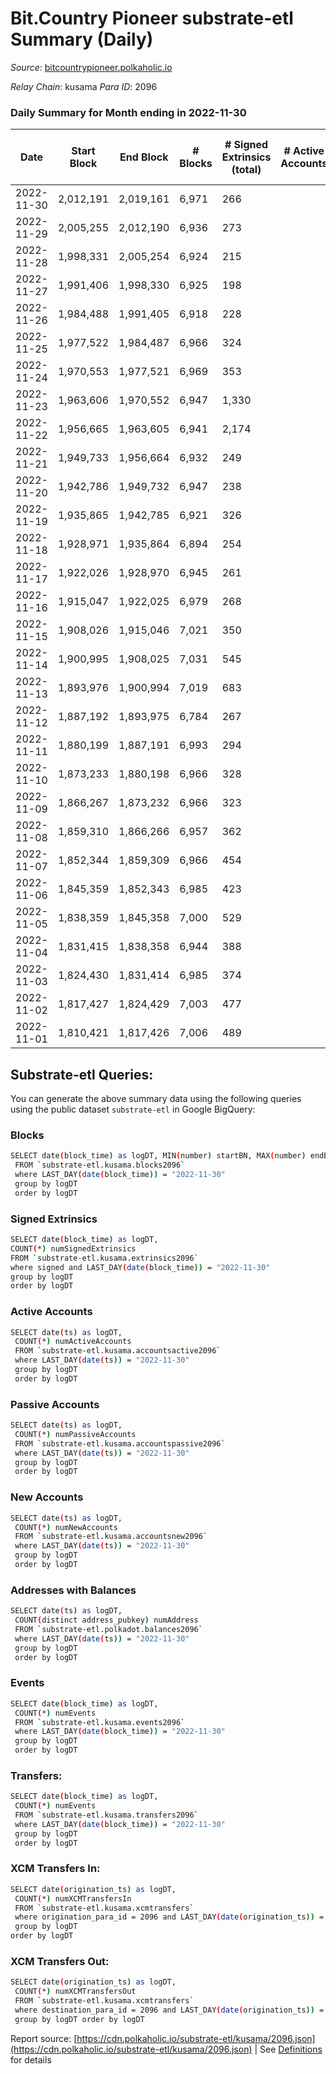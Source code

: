 # Bit.Country Pioneer substrate-etl Summary (Daily)

_Source_: [bitcountrypioneer.polkaholic.io](https://bitcountrypioneer.polkaholic.io)

*Relay Chain*: kusama
*Para ID*: 2096



### Daily Summary for Month ending in 2022-11-30


| Date | Start Block | End Block | # Blocks | # Signed Extrinsics (total) | # Active Accounts | # Passive | # New | # Addresses with Balances | # Events | # Transfers | # XCM Transfers In | # XCM Transfers Out | Issues | 
| ---- | ----------- | --------- | -------- | --------------------------- | ----------------- | --------- | ----- | ------------------------- | -------- | ----------- | ------------------ | ------------------- | ------ |
| 2022-11-30 | 2,012,191 | 2,019,161 | 6,971 | 266 |  |  |  | 23,665 | 21,740 | 5,362 ($42,473.69) |   |   |  |
| 2022-11-29 | 2,005,255 | 2,012,190 | 6,936 | 273 |  |  |  | 23,628 | 21,705 | 5,540 ($20,764.31) |   |   |  |
| 2022-11-28 | 1,998,331 | 2,005,254 | 6,924 | 215 |  |  |  | 23,611 | 20,654 | 4,937 ($42,571.53) | 1 ($0.15) | 1 ($0.02) |  |
| 2022-11-27 | 1,991,406 | 1,998,330 | 6,925 | 198 |  |  |  | 23,604 | 20,302 | 4,742 ($7,791.47) |   |   |  |
| 2022-11-26 | 1,984,488 | 1,991,405 | 6,918 | 228 |  |  |  |  | 20,619 | 4,852 ($23,071.21) |   |   |  |
| 2022-11-25 | 1,977,522 | 1,984,487 | 6,966 | 324 |  |  |  | 23,587 | 22,028 | 5,439 ($23,232.38) | 3 ($0.95) | 2 ($0.32) |  |
| 2022-11-24 | 1,970,553 | 1,977,521 | 6,969 | 353 |  |  |  |  | 23,296 | 6,442 ($14,345.70) |   | 2 ($0.19) |  |
| 2022-11-23 | 1,963,606 | 1,970,552 | 6,947 | 1,330 |  |  |  |  | 31,590 | 7,510 ($373,772.49) |   |   |  |
| 2022-11-22 | 1,956,665 | 1,963,605 | 6,941 | 2,174 |  |  |  |  | 38,069 | 7,580 ($94,055.82) | 1 ($0.12) |   |  |
| 2022-11-21 | 1,949,733 | 1,956,664 | 6,932 | 249 |  |  |  |  | 21,617 | 5,466 ($19,668.44) |   |   |  |
| 2022-11-20 | 1,942,786 | 1,949,732 | 6,947 | 238 |  |  |  |  | 21,192 | 5,231 ($8,177.50) |   |   |  |
| 2022-11-19 | 1,935,865 | 1,942,785 | 6,921 | 326 |  |  |  |  | 21,570 | 5,125 ($28,713.60) | 1 ($0.28) | 1 ($0.05) |  |
| 2022-11-18 | 1,928,971 | 1,935,864 | 6,894 | 254 |  |  |  |  | 21,124 | 4,928 ($6,831.61) |   | 1 ($0.05) |  |
| 2022-11-17 | 1,922,026 | 1,928,970 | 6,945 | 261 |  |  |  |  | 21,539 | 5,253 ($10,687.92) | 2 ($0.26) | 1 ($0.05) |  |
| 2022-11-16 | 1,915,047 | 1,922,025 | 6,979 | 268 |  |  |  |  | 22,277 | 5,799 ($12,032.82) | 1 ($0.25) |   |  |
| 2022-11-15 | 1,908,026 | 1,915,046 | 7,021 | 350 |  |  |  |  | 22,964 | 6,002 ($13,932.02) |   |   |  |
| 2022-11-14 | 1,900,995 | 1,908,025 | 7,031 | 545 |  |  |  |  | 25,272 | 6,683 ($156,208.42) | 1 ($0.14) |   |  |
| 2022-11-13 | 1,893,976 | 1,900,994 | 7,019 | 683 |  |  |  |  | 25,944 | 6,790 ($1,791,714.00) |   |   |  |
| 2022-11-12 | 1,887,192 | 1,893,975 | 6,784 | 267 |  |  |  |  | 21,504 | 5,682 ($222,532.95) |   |   |  |
| 2022-11-11 | 1,880,199 | 1,887,191 | 6,993 | 294 |  |  |  |  | 21,800 | 5,345 ($432,297.54) |   |   |  |
| 2022-11-10 | 1,873,233 | 1,880,198 | 6,966 | 328 |  |  |  |  | 22,424 | 5,723 ($10,276.32) | 1 ($0.15) | 1 ($0.15) |  |
| 2022-11-09 | 1,866,267 | 1,873,232 | 6,966 | 323 |  |  |  |  | 22,410 | 5,766 ($49,930.88) |   |   |  |
| 2022-11-08 | 1,859,310 | 1,866,266 | 6,957 | 362 |  |  |  |  | 23,189 | 5,901 ($25,157.36) | 1 ($0.16) | 1 ($0.30) |  |
| 2022-11-07 | 1,852,344 | 1,859,309 | 6,966 | 454 |  |  |  |  | 24,420 | 6,432 ($33,091.38) |   | 2 ($0.06) |  |
| 2022-11-06 | 1,845,359 | 1,852,343 | 6,985 | 423 |  |  |  |  | 23,845 | 6,420 ($10,706.82) |   |   |  |
| 2022-11-05 | 1,838,359 | 1,845,358 | 7,000 | 529 |  |  |  |  | 25,312 | 6,739 ($52,066.35) |   |   |  |
| 2022-11-04 | 1,831,415 | 1,838,358 | 6,944 | 388 |  |  |  |  | 23,403 | 6,030 ($34,557.35) | 1 ($1.67) | 2 ($1.17) |  |
| 2022-11-03 | 1,824,430 | 1,831,414 | 6,985 | 374 |  |  |  |  | 23,486 | 6,366 ($48,837.95) |   | 1 ($0.19) |  |
| 2022-11-02 | 1,817,427 | 1,824,429 | 7,003 | 477 |  |  |  |  | 25,284 | 6,816 ($35,040.95) | 2 ($1.27) | 2 ($0.54) |  |
| 2022-11-01 | 1,810,421 | 1,817,426 | 7,006 | 489 |  |  |  |  | 25,313 | 6,657 ($64,974.01) |   |   |  |

## Substrate-etl Queries:
You can generate the above summary data using the following queries using the public dataset `substrate-etl` in Google BigQuery:

### Blocks
```bash
SELECT date(block_time) as logDT, MIN(number) startBN, MAX(number) endBN, COUNT(*) numBlocks 
 FROM `substrate-etl.kusama.blocks2096`  
 where LAST_DAY(date(block_time)) = "2022-11-30" 
 group by logDT 
 order by logDT
```

### Signed Extrinsics
```bash
SELECT date(block_time) as logDT, 
COUNT(*) numSignedExtrinsics 
FROM `substrate-etl.kusama.extrinsics2096`  
where signed and LAST_DAY(date(block_time)) = "2022-11-30" 
group by logDT 
order by logDT
```

### Active Accounts
```bash
SELECT date(ts) as logDT, 
 COUNT(*) numActiveAccounts 
 FROM `substrate-etl.kusama.accountsactive2096` 
 where LAST_DAY(date(ts)) = "2022-11-30" 
 group by logDT 
 order by logDT
```

### Passive Accounts
```bash
SELECT date(ts) as logDT, 
 COUNT(*) numPassiveAccounts 
 FROM `substrate-etl.kusama.accountspassive2096` 
 where LAST_DAY(date(ts)) = "2022-11-30" 
 group by logDT 
 order by logDT
```

### New Accounts
```bash
SELECT date(ts) as logDT, 
 COUNT(*) numNewAccounts 
 FROM `substrate-etl.kusama.accountsnew2096` 
 where LAST_DAY(date(ts)) = "2022-11-30" 
 group by logDT
 order by logDT
```

### Addresses with Balances
```bash
SELECT date(ts) as logDT,
 COUNT(distinct address_pubkey) numAddress 
 FROM `substrate-etl.polkadot.balances2096` 
 where LAST_DAY(date(ts)) = "2022-11-30" 
 group by logDT 
 order by logDT
```

### Events
```bash
SELECT date(block_time) as logDT, 
 COUNT(*) numEvents 
 FROM `substrate-etl.kusama.events2096` 
 where LAST_DAY(date(block_time)) = "2022-11-30" 
 group by logDT 
 order by logDT
```

### Transfers:
```bash
SELECT date(block_time) as logDT, 
 COUNT(*) numEvents 
 FROM `substrate-etl.kusama.transfers2096` 
 where LAST_DAY(date(block_time)) = "2022-11-30" 
 group by logDT 
 order by logDT
```

### XCM Transfers In:
```bash
SELECT date(origination_ts) as logDT, 
 COUNT(*) numXCMTransfersIn 
 FROM `substrate-etl.kusama.xcmtransfers` 
 where origination_para_id = 2096 and LAST_DAY(date(origination_ts)) = "2022-11-30" 
 group by logDT 
order by logDT
```

### XCM Transfers Out:
```bash
SELECT date(origination_ts) as logDT, 
 COUNT(*) numXCMTransfersOut 
 FROM `substrate-etl.kusama.xcmtransfers` 
 where destination_para_id = 2096 and LAST_DAY(date(origination_ts)) = "2022-11-30" 
 group by logDT order by logDT
```


Report source: [https://cdn.polkaholic.io/substrate-etl/kusama/2096.json](https://cdn.polkaholic.io/substrate-etl/kusama/2096.json) | See [Definitions](/DEFINITIONS.md) for details

